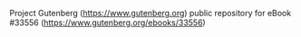 Project Gutenberg (https://www.gutenberg.org) public repository for eBook #33556 (https://www.gutenberg.org/ebooks/33556)
